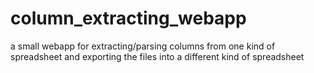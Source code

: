 # column_extracting_webapp
a small webapp for extracting/parsing columns from one kind of spreadsheet and exporting the files into a different kind of spreadsheet  
